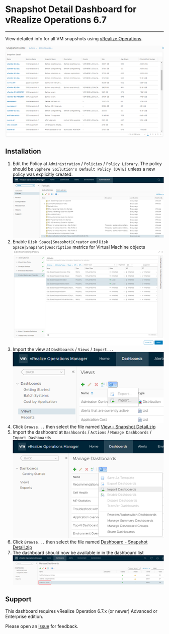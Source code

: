 # Snapshot Detail Dashboard for vRealize Operations 6.7
---------

View detailed info for all VM snapshots using [vRealize Operations](https://www.vmware.com/products/vrealize-operations.html).

![Snapshot Detail](https://raw.githubusercontent.com/notoriousbdg/vrops-dashboard-snapshot_detail/master/Dashboard.png)


## Installation
1. Edit the Policy at `Administration` / `Policies` / `Policy Library`.  The policy should be `vSphere Soilution's Default Policy (DATE)` unless a new policy was explicitly created.  
![Policy Library](https://raw.githubusercontent.com/notoriousbdg/vrops-dashboard-snapshot_detail/master/Policy_Library.png)
2. Enable `Disk Space|Snapshot|Creator` and `Disk Space|Snapshot|Description` metrics for Virtual Machine objects  
![Policy Metrics](https://raw.githubusercontent.com/notoriousbdg/vrops-dashboard-snapshot_detail/master/Policy_Metrics.png)
3. Import the view at `Dashboards` / `Views` / `Import...`  
![Import View](https://raw.githubusercontent.com/notoriousbdg/vrops-dashboard-snapshot_detail/master/Import_View.png)
4. Click `Browse...` then select the file named [View - Snapshot Detail.zip](https://github.com/notoriousbdg/vrops-dashboard-snapshot_detail/raw/master/View%20-%20Snapshot%20Detail.zip)
5. Import the dashboard at `Dashboards` / `Actions` / `Manage Dashboards` / `Import Dashboards`  
![Import Dashboard](https://raw.githubusercontent.com/notoriousbdg/vrops-dashboard-snapshot_detail/master/Import_Dashboard.png)
6. Click `Browse...` then select the file named [Dashboard - Snapshot Detail.zip](https://github.com/notoriousbdg/vrops-dashboard-snapshot_detail/raw/master/Dashboard%20-%20Snapshot%20Detail.zip)
7. The dashboard should now be available in in the dashboard list  
![Dashboard List](https://raw.githubusercontent.com/notoriousbdg/vrops-dashboard-snapshot_detail/master/Dashboard_List.png)


## Support

This dashboard requires vRealize Operation 6.7.x (or newer) Advanced or Enterprise edition.

Please open an [issue](https://github.com/notoriousbdg/vrops-dashboard-snapshot_detail/issues) for feedback.
